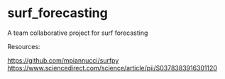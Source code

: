 # surf_forecasting
A team collaborative project for surf forecasting


Resources: 

https://github.com/mpiannucci/surfpy
https://www.sciencedirect.com/science/article/pii/S0378383916301120



